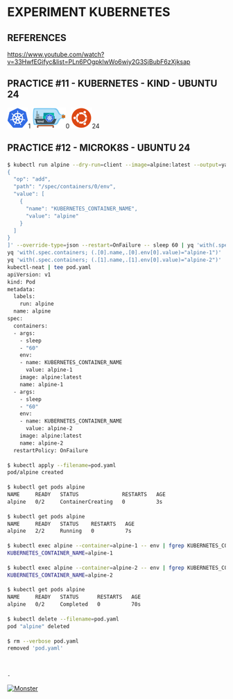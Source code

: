 # EXPERIMENT KUBERNETES

## REFERENCES

https://www.youtube.com/watch?v=33HwfEGifyc&list=PLn6POgpklwWo6wiy2G3SjBubF6zXjksap

## PRACTICE #11 - KUBERNETES - KIND - UBUNTU 24

[![Kubernetes](img/kubernetes.webp "Kubernetes")](https://kubernetes.io)1
[![Kind](img/kind.webp "Kind")](https://kind.sigs.k8s.io)0
[![Ubuntu](img/ubuntu.webp "Ubuntu")](https://ubuntu.com)24

## PRACTICE #12 - MICROK8S - UBUNTU 24

```bash
$ kubectl run alpine --dry-run=client --image=alpine:latest --output=yaml --overrides='[
{
  "op": "add",
  "path": "/spec/containers/0/env",
  "value": [
    {
      "name": "KUBERNETES_CONTAINER_NAME",
      "value": "alpine"
    }
  ]
}
]' --override-type=json --restart=OnFailure -- sleep 60 | yq 'with(.spec.containers; .[1]=.[0])' |
yq 'with(.spec.containers; (.[0].name,.[0].env[0].value)="alpine-1")' |
yq 'with(.spec.containers; (.[1].name,.[1].env[0].value)="alpine-2")' |
kubectl-neat | tee pod.yaml
apiVersion: v1
kind: Pod
metadata:
  labels:
    run: alpine
  name: alpine
spec:
  containers:
  - args:
    - sleep
    - "60"
    env:
    - name: KUBERNETES_CONTAINER_NAME
      value: alpine-1
    image: alpine:latest
    name: alpine-1
  - args:
    - sleep
    - "60"
    env:
    - name: KUBERNETES_CONTAINER_NAME
      value: alpine-2
    image: alpine:latest
    name: alpine-2
  restartPolicy: OnFailure

$ kubectl apply --filename=pod.yaml
pod/alpine created

$ kubectl get pods alpine
NAME     READY   STATUS              RESTARTS   AGE
alpine   0/2     ContainerCreating   0          3s

$ kubectl get pods alpine
NAME     READY   STATUS    RESTARTS   AGE
alpine   2/2     Running   0          7s

$ kubectl exec alpine --container=alpine-1 -- env | fgrep KUBERNETES_CONTAINER_NAME
KUBERNETES_CONTAINER_NAME=alpine-1

$ kubectl exec alpine --container=alpine-2 -- env | fgrep KUBERNETES_CONTAINER_NAME
KUBERNETES_CONTAINER_NAME=alpine-2

$ kubectl get pods alpine
NAME     READY   STATUS      RESTARTS   AGE
alpine   0/2     Completed   0          70s

$ kubectl delete --filename=pod.yaml
pod "alpine" deleted

$ rm --verbose pod.yaml
removed 'pod.yaml'
```


&nbsp;

`-`

[![Monster](https://avatars.githubusercontent.com/u/47848582?s=96&v=4 "Boo!")](../README.md)
